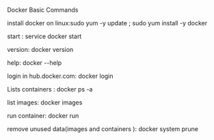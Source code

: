 Docker Basic Commands

install docker on linux:sudo yum -y update ; sudo yum install -y docker

start : service docker start

version: docker version

help: docker --help

login in hub.docker.com: docker login

Lists containers : docker ps -a

list images: docker images

run container: docker run

remove unused data\(images and containers \): docker system prune

